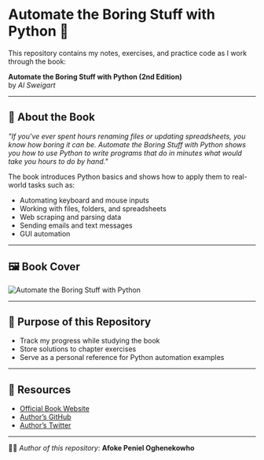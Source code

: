 # Automate the Boring Stuff with Python 🐍

This repository contains my notes, exercises, and practice code as I work through the book:

**Automate the Boring Stuff with Python (2nd Edition)**  
by *Al Sweigart*

---

## 📖 About the Book
_"If you've ever spent hours renaming files or updating spreadsheets, you know how boring it can be. Automate the Boring Stuff with Python shows you how to use Python to write programs that do in minutes what would take you hours to do by hand."_  

The book introduces Python basics and shows how to apply them to real-world tasks such as:
- Automating keyboard and mouse inputs  
- Working with files, folders, and spreadsheets  
- Web scraping and parsing data  
- Sending emails and text messages  
- GUI automation  

---

## 🖼️ Book Cover

![Automate the Boring Stuff with Python](https://automatetheboringstuff.com/images/automate2_cover.png)

---

## 🚀 Purpose of this Repository
- Track my progress while studying the book  
- Store solutions to chapter exercises  
- Serve as a personal reference for Python automation examples  

---

## 📌 Resources
- [Official Book Website](https://automatetheboringstuff.com/)  
- [Author’s GitHub](https://github.com/asweigart)  
- [Author’s Twitter](https://twitter.com/AlSweigart)  

---

✍🏽 *Author of this repository*: **Afoke Peniel Oghenekowho**  

